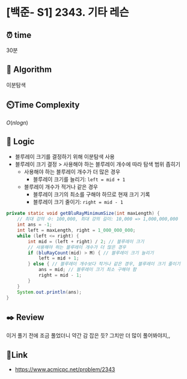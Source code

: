 # [백준- S1] 2343. 기타 레슨
 
## ⏰  **time**
30분

## :pushpin: **Algorithm**
이분탐색

## ⏲️**Time Complexity**
$O(nlogn)$

## :round_pushpin: **Logic**
- 블루레이 크기를 결정하기 위해 이분탐색 사용
- 블루레이 크기 결정 > 사용해야 하는 블루레이 개수에 따라 탐색 범위 좁히기
  - 사용해야 하는 블루레이 개수가 더 많은 경우
    - 블루레이 크기를 늘리기: `left = mid + 1`
  - 블루레이 개수가 적거나 같은 경우
    - 블루레이 크기의 최소를 구해야 하므로 현재 크기 기록
    - 블루레이 크기 줄이기: `right = mid - 1`
```java
private static void getBluRayMinimumSize(int maxLength) {
    // 최대 강의 수: 100,000, 최대 강의 길이: 10,000 => 1,000,000,000
    int ans = -1;
    int left = maxLength, right = 1_000_000_000;
    while (left <= right) {
        int mid = (left + right) / 2; // 블루레이 크기
        // 사용해야 하는 블루레이 개수가 더 많은 경우
        if (bluRayCount(mid) > M) { // 블루레이 크기 늘리기
            left = mid + 1;
        } else { // 블루레이 개수보다 작거나 같은 경우, 블루레이 크기 줄이기
            ans = mid; // 블루레이 크기 최소 구해야 함
            right = mid - 1;
        }
    }
    System.out.println(ans);
}
```

## :black_nib: **Review**
이거 풀기 전에 조금 풀었더니 약간 감 잡은 듯? 그치만 더 많이 풀어봐야지,,

## 📡**Link**
- https://www.acmicpc.net/problem/2343
